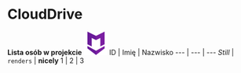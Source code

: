 # CloudDrive
**Lista osób w projekcie**
![alt text](https://github.com/adam-p/markdown-here/raw/master/src/common/images/icon48.png "Logo Title Text 1")
ID | Imię | Nazwisko
--- | --- | ---
*Still* | `renders` | **nicely**
1 | 2 | 3
